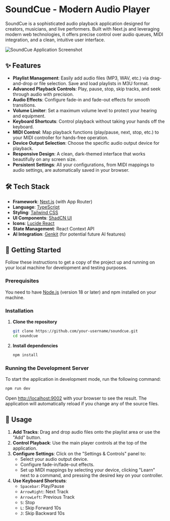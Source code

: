 # SoundCue - Modern Audio Player

SoundCue is a sophisticated audio playback application designed for creators, musicians, and live performers. Built with Next.js and leveraging modern web technologies, it offers precise control over audio queues, MIDI integration, and a clean, intuitive user interface.

![SoundCue Application Screenshot](https://placehold.co/800x500.png?text=SoundCue+App+UI)

## ✨ Features

- **Playlist Management**: Easily add audio files (MP3, WAV, etc.) via drag-and-drop or file selection. Save and load playlists in M3U format.
- **Advanced Playback Controls**: Play, pause, stop, skip tracks, and seek through audio with precision.
- **Audio Effects**: Configure fade-in and fade-out effects for smooth transitions.
- **Volume Limiter**: Set a maximum volume level to protect your hearing and equipment.
- **Keyboard Shortcuts**: Control playback without taking your hands off the keyboard.
- **MIDI Control**: Map playback functions (play/pause, next, stop, etc.) to your MIDI controller for hands-free operation.
- **Device Output Selection**: Choose the specific audio output device for playback.
- **Responsive Design**: A clean, dark-themed interface that works beautifully on any screen size.
- **Persistent Settings**: All your configurations, from MIDI mappings to audio settings, are automatically saved in your browser.

## 🛠️ Tech Stack

- **Framework**: [Next.js](https://nextjs.org/) (with App Router)
- **Language**: [TypeScript](https://www.typescriptlang.org/)
- **Styling**: [Tailwind CSS](https://tailwindcss.com/)
- **UI Components**: [ShadCN UI](https://ui.shadcn.com/)
- **Icons**: [Lucide React](https://lucide.dev/)
- **State Management**: React Context API
- **AI Integration**: [Genkit](https://firebase.google.com/docs/genkit) (for potential future AI features)

## 🚀 Getting Started

Follow these instructions to get a copy of the project up and running on your local machine for development and testing purposes.

### Prerequisites

You need to have [Node.js](https://nodejs.org/) (version 18 or later) and npm installed on your machine.

### Installation

1.  **Clone the repository**
    ```bash
    git clone https://github.com/your-username/soundcue.git
    cd soundcue
    ```

2.  **Install dependencies**
    ```bash
    npm install
    ```

### Running the Development Server

To start the application in development mode, run the following command:

```bash
npm run dev
```

Open [http://localhost:9002](http://localhost:9002) with your browser to see the result. The application will automatically reload if you change any of the source files.

## 🎹 Usage

1.  **Add Tracks**: Drag and drop audio files onto the playlist area or use the "Add" button.
2.  **Control Playback**: Use the main player controls at the top of the application.
3.  **Configure Settings**: Click on the "Settings & Controls" panel to:
    -   Select your audio output device.
    -   Configure fade-in/fade-out effects.
    -   Set up MIDI mappings by selecting your device, clicking "Learn" next to a command, and pressing the desired key on your controller.
4.  **Use Keyboard Shortcuts**:
    -   `Spacebar`: Play/Pause
    -   `ArrowRight`: Next Track
    -   `ArrowLeft`: Previous Track
    -   `S`: Stop
    -   `L`: Skip Forward 10s
    -   `J`: Skip Backward 10s
